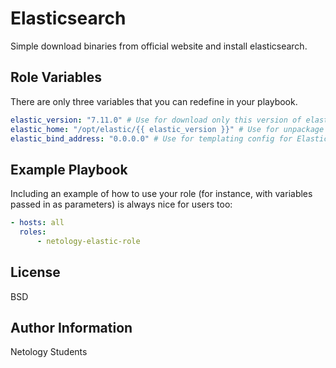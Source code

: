 Elasticsearch
=========

Simple download binaries from official website and install elasticsearch.

Role Variables
--------------
There are only three variables that you can redefine in your playbook.
```yaml
elastic_version: "7.11.0" # Use for download only this version of elastic
elastic_home: "/opt/elastic/{{ elastic_version }}" # Use for unpackage distro and create ES_HOME variable
elastic_bind_address: "0.0.0.0" # Use for templating config for Elastic
```

Example Playbook
----------------

Including an example of how to use your role (for instance, with variables passed in as parameters) is always nice for users too:

```yaml
- hosts: all
  roles:
      - netology-elastic-role
```

License
-------

BSD

Author Information
------------------

Netology Students

